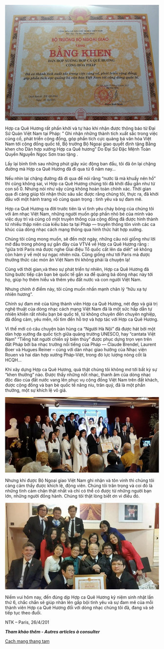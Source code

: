 <!--
title: Được khen thưởng
author: Tich Ky
-->

![](bang-khen-1.jpg)

Hợp ca Quê Hương rất phấn khởi và tự hào khi nhận được thông báo từ Đại Sứ Quán Việt Nam tại Pháp: ” Ghi nhận những thành tích xuất sắc trong việc củng cố, phát triển cộng đồng, góp phần tích cực quảng bá văn hóa Việt Nam tới cộng đồng quốc tế, Bộ trưởng Bộ Ngoại giao quyết định tặng Bằng khen cho Dàn hợp xướng Hợp ca Quê hương” Do Đại Sứ Đặc Mệnh Toàn Quyền Nguyễn Ngọc Sơn trao tặng . 

 Lấy lại bình tĩnh sau những phút giây xúc động ban đầu, tôi đã ôn lại chặng đường mà Hợp ca Quê Hương đã đi qua từ 6 năm nay…

Nếu nhìn lại chặng đường đã đi qua để nói rằng “nước lã mà khuấy nên hồ” thì cũng không sai, vì Hợp ca Quê Hương chúng tôi đã khởi đầu gần như từ con số 0. Nhưng nói như vậy cũng không hoàn toàn chính xác. Thời gian qua đi càng giúp tôi nhận thức sâu sắc được rằng chúng tôi, thực ra, đã khởi đầu với một hành trang vô cùng quan trọng : tình yêu và sự đam mê.

Hợp ca Quê Hương ra đời trước tiên là vì tình yêu cháy bỏng của chúng tôi với âm nhạc Việt Nam, những người muốn góp phần nhỏ bé của mình vào việc duy trì và củng cố một truyền thống của cộng đồng đã được hình thành từ nhiều thập niên của kiều bào ta tại Pháp — truyền thống tôn vinh các ca khúc của dòng nhạc cách mạng thông qua hình thức hát hợp xướng.

Chúng tôi cũng mong muốn, sẽ đến một ngày, những câu nói giống như lời mở đầu trong phóng sự gần đây của VTV4 về Hợp ca Quê Hương rằng : “giữa trời Paris mà được nghe Giai điệu Tổ quốc cất lên da diết” sẽ không còn hàm ý về một sự ngạc nhiên nữa.  Cũng giống như tới Paris mà được thưởng thức các món ăn Việt Nam thì không phải là chuyện lạ!

Cùng với thời gian,và theo sự phát triển tự nhiên, Hợp ca Quê Hương đã từng bước tiếp cận bạn bè quốc tế gần xa để quảng bá dòng nhạc này tới họ, giúp họ thêm hiểu và thêm yêu đất nước và con người Việt Nam.

Nhưng chính ở điểm này, tôi cũng muốn nhấn mạnh chân lý “hữu xạ tự nhiên hương”.

Chính sự đam mê của từng thành viên Hợp ca Quê Hương, nét đẹp và giá trị nghệ thuật của dòng nhạc cách mạng Việt Nam đã là một sức hấp dẫn tự nhiên khiến rất nhiều bạn bè quốc tế, từ không chuyên đến chuyên nghiệp, đã đồng cảm, yêu mến, rồi tìm đến hỗ trợ và hợp tác với Hợp ca Quê Hương.

Vì thế mới có câu chuyện bản hùng ca “Người Hà Nội” đã được hát bởi một dàn hợp xướng đa quốc tịch giữa quảng trường UNESCO, hay “cantata Việt Nam” “Tiếng hát người chiến sỹ biên thùy” được phục dựng trọn vẹn trên đất Pháp bởi ba nhạc trưởng nổi tiếng của Pháp — Claude Brendel, Laurent Boer và Hugues Reiner  – cùng với dàn nhạc giao hưởng của Nhạc viện Rouen và hai dàn hợp xướng Pháp-Việt, trong đó lực lượng nòng cốt là HCQH…

Khi xây dựng Hợp ca Quê Hương, quả thật chúng tôi không mơ tới bất kỳ  sự “khen thưởng” nào. Được thấy những nốt nhạc, thanh âm của dòng nhạc độc đáo của đất nước vang lên phục vụ cộng đồng Việt Nam trên đất khách, được cộng đồng và bạn bè quốc tế nâng niu, trân quý, đã là một phần thưởng, một sự khích lệ vô giá.


![](bang-khen-11-copie.jpg)


Nhưng khi được Bộ Ngoại giao Việt Nam ghi nhận và tôn vinh thì chúng tôi càng cảm thấy được khích lệ, động viên. Chúng tôi trân trọng và coi đó là những tình cảm chân thật nhất và chỉ có thể có được từ những người bạn lớn, những người đồng hành. Chúng tôi thật lòng biết ơn vì điều đó.


![](bang-khen-4.jpg)


Niềm vui hôm nay, đến đúng dịp Hợp ca Quê Hương kỷ niệm sinh nhật lần thứ 6, chắc chắn sẽ giúp nhân lên gấp bội tình yêu và sự đam mê của mỗi thành viên Hợp ca Quê Hương đối với dòng nhạc chúng tôi đã, đang và sẽ tiếp tục theo đuổi.  

NTK – Paris, 26/4/201

***Tham khảo thêm - Autres articles à consulter***   

[Cach mang thang tam](/#post/2015-09-02%20Cach%20mang%20thang%20tam)
 



 